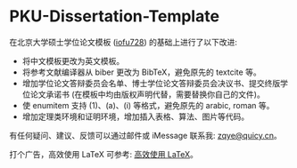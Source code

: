 # PKU-Dissertation-Template
在北京大学硕士学位论文模板 ([iofu728](https://www.overleaf.com/latex/templates/2021-peking-university-master-thesis-template-iofu728-pkuthss/rwfvbkpzydpf)) 的基础上进行了以下改进:

* 将中文模板更改为英文模板。
* 将参考文献编译器从 biber 更改为 BibTeX，避免原先的 textcite 等。
* 增加学位论文答辩委员会名单、博士学位论文答辩委员会决议书、提交终版学位论文承诺书 (在模板中均由版权声明代替，需要替换你自己的文件)。
* 使 enumitem 支持 (1)、(a)、(i) 等格式，避免原先的 arabic, roman 等。
* 增加定理类环境和证明环境，增加插入表格、算法、图片等代码。

有任何疑问、建议、反馈可以通过邮件或 iMessage 联系我: zqye@quicy.cn。

打个广告，高效使用 LaTeX 可参考: [高效使用 LaTeX](https://quicy.notion.site/LaTeX-6be09d441a594bed84d59dba2b254034)。